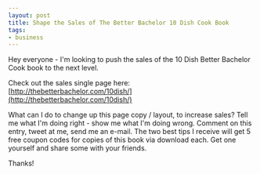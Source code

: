```yaml
---
layout: post
title: Shape the Sales of The Better Bachelor 10 Dish Cook Book
tags:
- business
---
```

Hey everyone - I'm looking to push the sales of the 10 Dish Better Bachelor Cook book to the next level.  

Check out the sales single page here:  [http://thebetterbachelor.com/10dish/](http://thebetterbachelor.com/10dish/)

What can I do to change up this page copy / layout, to increase sales?  Tell me what I'm doing right - show me what I'm doing wrong.  Comment on this entry, tweet at me, send me an e-mail.  The two best tips I receive will get 5 free coupon codes for copies of this book via download each.  Get one yourself and share some with your friends.

Thanks!
